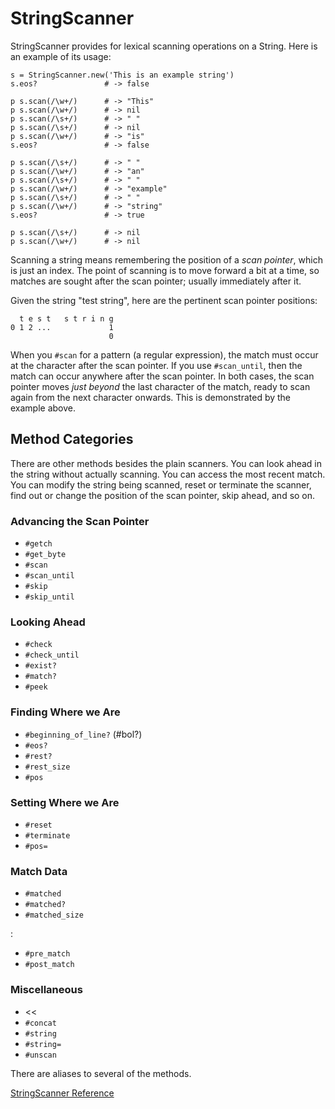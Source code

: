 # StringScanner

StringScanner provides for lexical scanning operations on a String.  Here is
an example of its usage:

    s = StringScanner.new('This is an example string')
    s.eos?               # -> false

    p s.scan(/\w+/)      # -> "This"
    p s.scan(/\w+/)      # -> nil
    p s.scan(/\s+/)      # -> " "
    p s.scan(/\s+/)      # -> nil
    p s.scan(/\w+/)      # -> "is"
    s.eos?               # -> false

    p s.scan(/\s+/)      # -> " "
    p s.scan(/\w+/)      # -> "an"
    p s.scan(/\s+/)      # -> " "
    p s.scan(/\w+/)      # -> "example"
    p s.scan(/\s+/)      # -> " "
    p s.scan(/\w+/)      # -> "string"
    s.eos?               # -> true

    p s.scan(/\s+/)      # -> nil
    p s.scan(/\w+/)      # -> nil

Scanning a string means remembering the position of a *scan pointer*, which is
just an index.  The point of scanning is to move forward a bit at a time, so
matches are sought after the scan pointer; usually immediately after it.

Given the string "test string", here are the pertinent scan pointer positions:

      t e s t   s t r i n g
    0 1 2 ...             1
                          0

When you `#scan` for a pattern (a regular expression), the match must occur at
the character after the scan pointer.  If you use `#scan_until`, then the match
can occur anywhere after the scan pointer.  In both cases, the scan pointer
moves *just beyond* the last character of the match, ready to scan again from
the next character onwards.  This is demonstrated by the example above.

## Method Categories

There are other methods besides the plain scanners.  You can look ahead in the
string without actually scanning.  You can access the most recent match. You
can modify the string being scanned, reset or terminate the scanner, find out
or change the position of the scan pointer, skip ahead, and so on.

### Advancing the Scan Pointer

*   `#getch`
*   `#get_byte`
*   `#scan`
*   `#scan_until`
*   `#skip`
*   `#skip_until`


### Looking Ahead

*   `#check`
*   `#check_until`
*   `#exist?`
*   `#match?`
*   `#peek`


### Finding Where we Are

*   `#beginning_of_line?` (#bol?)
*   `#eos?`
*   `#rest?`
*   `#rest_size`
*   `#pos`


### Setting Where we Are

*   `#reset`
*   `#terminate`
*   `#pos=`


### Match Data

*   `#matched`
*   `#matched?`
*   `#matched_size`

    
:       

*   `#pre_match`
*   `#post_match`


### Miscellaneous

*   <<
*   `#concat`
*   `#string`
*   `#string=`
*   `#unscan`


There are aliases to several of the methods.

[StringScanner Reference](https://ruby-doc.org/stdlib-2.7.0/libdoc/strscan/rdoc/StringScanner.html)